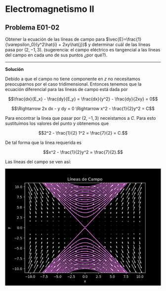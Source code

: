 # Electromagnetismo II
## Problema E01-02

Obtener la ecuación de las líneas de campo para
$`\vec{E}=\frac{1}{\varepsilon_0}(y^2\hat{i} + 2xy\hat{j})`$ y
determinar cuál de las líneas pasa por $`(2, -1, 3)`$. (sugerencia: el campo
eléctrico es tangencial a las líneas del campo en cada uno de sus puntos 
¿por qué?).

---

**Solución**

Debido a que el campo no tiene componente en $`z`$ no necesitamos preocuparnos
por el caso tridimensional. Entonces tenemos que la ecuación diferencial
para las líneas de campo está dada por

```math
\frac{dx}{E_x} - \frac{dy}{E_y}
=
\frac{dx}{y^2} - \frac{dy}{2xy}
=
0
```

```math
\Rightarrow
2x dx - y dy = 0
\Rightarrow
x^2 - \frac{1}{2}y^2 = C
```

Para encontrar la línea que pasar por $`(2, -1, 3)`$ neceistamos a $`C`$. Para esto
sustituimos los valores del punto y obtenemos que

```math
2^2 - \frac{1}{2} 1^2 = \frac{7}{2} = C.
```

De tal forma que la línea requerida es 

```math
x^2 - \frac{1}{2}y^2 = \frac{7}{2}.
```

Las líneas del campo se ven así:

![Líneas de campo](./e01-02-plot.png)
